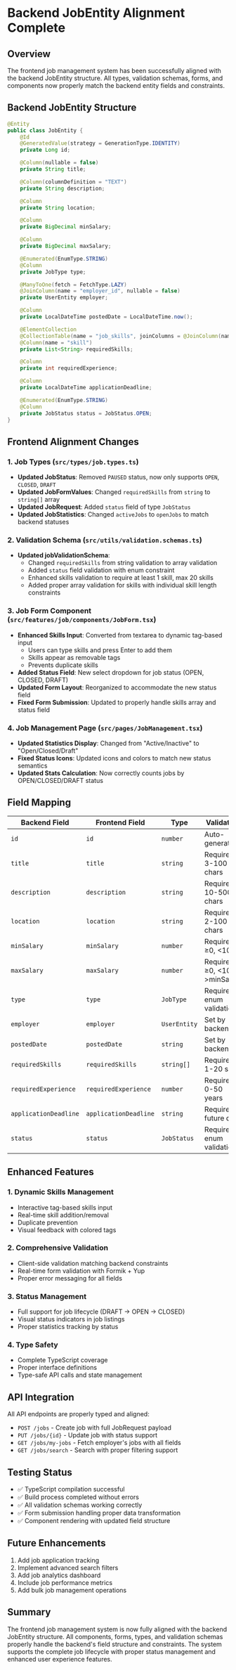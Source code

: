 # Backend JobEntity Alignment Complete

## Overview
The frontend job management system has been successfully aligned with the backend JobEntity structure. All types, validation schemas, forms, and components now properly match the backend entity fields and constraints.

## Backend JobEntity Structure
```java
@Entity
public class JobEntity {
    @Id
    @GeneratedValue(strategy = GenerationType.IDENTITY)
    private Long id;

    @Column(nullable = false)
    private String title;

    @Column(columnDefinition = "TEXT")
    private String description;

    @Column
    private String location;

    @Column
    private BigDecimal minSalary;

    @Column
    private BigDecimal maxSalary;

    @Enumerated(EnumType.STRING)
    @Column
    private JobType type;

    @ManyToOne(fetch = FetchType.LAZY)
    @JoinColumn(name = "employer_id", nullable = false)
    private UserEntity employer;

    @Column
    private LocalDateTime postedDate = LocalDateTime.now();

    @ElementCollection
    @CollectionTable(name = "job_skills", joinColumns = @JoinColumn(name = "job_id"))
    @Column(name = "skill")
    private List<String> requiredSkills;

    @Column
    private int requiredExperience;

    @Column
    private LocalDateTime applicationDeadline;

    @Enumerated(EnumType.STRING)
    @Column
    private JobStatus status = JobStatus.OPEN;
}
```

## Frontend Alignment Changes

### 1. Job Types (`src/types/job.types.ts`)
- **Updated JobStatus**: Removed `PAUSED` status, now only supports `OPEN`, `CLOSED`, `DRAFT`
- **Updated JobFormValues**: Changed `requiredSkills` from `string` to `string[]` array
- **Updated JobRequest**: Added `status` field of type `JobStatus`
- **Updated JobStatistics**: Changed `activeJobs` to `openJobs` to match backend statuses

### 2. Validation Schema (`src/utils/validation.schemas.ts`)
- **Updated jobValidationSchema**: 
  - Changed `requiredSkills` from string validation to array validation
  - Added `status` field validation with enum constraint
  - Enhanced skills validation to require at least 1 skill, max 20 skills
  - Added proper array validation for skills with individual skill length constraints

### 3. Job Form Component (`src/features/job/components/JobForm.tsx`)
- **Enhanced Skills Input**: Converted from textarea to dynamic tag-based input
  - Users can type skills and press Enter to add them
  - Skills appear as removable tags
  - Prevents duplicate skills
- **Added Status Field**: New select dropdown for job status (OPEN, CLOSED, DRAFT)
- **Updated Form Layout**: Reorganized to accommodate the new status field
- **Fixed Form Submission**: Updated to properly handle skills array and status field

### 4. Job Management Page (`src/pages/JobManagement.tsx`)
- **Updated Statistics Display**: Changed from "Active/Inactive" to "Open/Closed/Draft"
- **Fixed Status Icons**: Updated icons and colors to match new status semantics
- **Updated Stats Calculation**: Now correctly counts jobs by OPEN/CLOSED/DRAFT status

## Field Mapping

| Backend Field | Frontend Field | Type | Validation |
|---------------|----------------|------|------------|
| `id` | `id` | `number` | Auto-generated |
| `title` | `title` | `string` | Required, 3-100 chars |
| `description` | `description` | `string` | Required, 10-5000 chars |
| `location` | `location` | `string` | Required, 2-100 chars |
| `minSalary` | `minSalary` | `number` | Required, ≥0, <10M |
| `maxSalary` | `maxSalary` | `number` | Required, ≥0, <10M, >minSalary |
| `type` | `type` | `JobType` | Required, enum validation |
| `employer` | `employer` | `UserEntity` | Set by backend |
| `postedDate` | `postedDate` | `string` | Set by backend |
| `requiredSkills` | `requiredSkills` | `string[]` | Required, 1-20 skills |
| `requiredExperience` | `requiredExperience` | `number` | Required, 0-50 years |
| `applicationDeadline` | `applicationDeadline` | `string` | Required, future date |
| `status` | `status` | `JobStatus` | Required, enum validation |

## Enhanced Features

### 1. Dynamic Skills Management
- Interactive tag-based skills input
- Real-time skill addition/removal
- Duplicate prevention
- Visual feedback with colored tags

### 2. Comprehensive Validation
- Client-side validation matching backend constraints
- Real-time form validation with Formik + Yup
- Proper error messaging for all fields

### 3. Status Management
- Full support for job lifecycle (DRAFT → OPEN → CLOSED)
- Visual status indicators in job listings
- Proper statistics tracking by status

### 4. Type Safety
- Complete TypeScript coverage
- Proper interface definitions
- Type-safe API calls and state management

## API Integration
All API endpoints are properly typed and aligned:
- `POST /jobs` - Create job with full JobRequest payload
- `PUT /jobs/{id}` - Update job with status support
- `GET /jobs/my-jobs` - Fetch employer's jobs with all fields
- `GET /jobs/search` - Search with proper filtering support

## Testing Status
- ✅ TypeScript compilation successful
- ✅ Build process completed without errors
- ✅ All validation schemas working correctly
- ✅ Form submission handling proper data transformation
- ✅ Component rendering with updated field structure

## Future Enhancements
1. Add job application tracking
2. Implement advanced search filters
3. Add job analytics dashboard
4. Include job performance metrics
5. Add bulk job management operations

## Summary
The frontend job management system is now fully aligned with the backend JobEntity structure. All components, forms, types, and validation schemas properly handle the backend's field structure and constraints. The system supports the complete job lifecycle with proper status management and enhanced user experience features.
